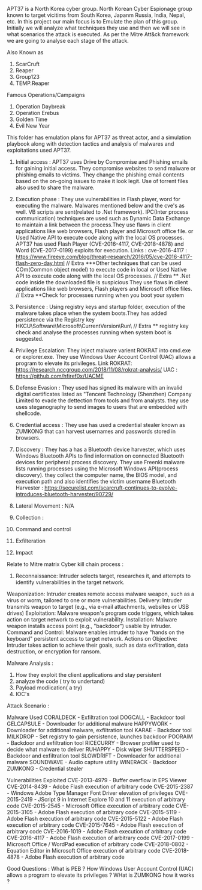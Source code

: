 APT37 is a North Korea cyber group. North Korean Cyber Espionage group known to target vicitims from South Korea, Japanm Russia, India, Nepal, etc. In this project our main focus is to Emulate the plan of this group. Initially we will analyze what techniques they use and then we will see in what scenarios the attack is executed. As per the Mitre Att&ck framework we are going to analyse each stage of the attack.

Also Known as
 1. ScarCruft
 2. Reaper
 3. Group123
 4. TEMP.Reaper

Famous Operations/Campaigns
1. Operation Daybreak
2. Operation Erebus
3. Golden Time
4. Evil New Year

This folder has emulation plans for APT37 as threat actor, and a simulation playbook along with detection tactics and analysis of malwares and exploitations used APT37.

1. Initial access : APT37 uses Drive by Compromise and Phishing emails for gaining initial access. They compromise websites to send malware or phishing emails to victims. They change the phishing email contents based on the on-going issues to make it look legit. Use of torrent files also used to share the malware.

2. Execution phase : They use vulnerabilities in Flash player, word for executing the malware. Malwares mentioned below and the cve's as well. VB scripts are sent(related to .Net framework). IPC(Inter process communication) techniques are used such as Dynamic Data Exchange to maintain a link between the process.They use flaws in client applications like web browsers, Flash player and Microsoft office file. or Used Native API to execute code along with the local OS processes. APT37 has used Flash Player (CVE-2016-4117, CVE-2018-4878) and Word (CVE-2017-0199) exploits for execution. 
Links : 
cve-2016-4117 : https://www.fireeye.com/blog/threat-research/2016/05/cve-2016-4117-flash-zero-day.html
// Extra ***Other techniques that can be used COm(Common object model) to execute code in local or Used Native API to execute code along with the local OS processes. // Extra ** .Net code inside the downloaded file is suspicious They use flaws in client applications like web browsers, Flash players and Microsoft office files. // Extra **Check for processes running when you boot your system

3. Persistence : Using registry keys and startup folder, execution of the malware takes place when the system boots.They has added persistence via the Registry key HKCU\Software\Microsoft\CurrentVersion\Run\ // Extra ** registry key check and analyse the processes running when system boot is suggested. 

4. Privilege Escalation: They inject malware varient ROKRAT into cmd.exe or explorer.exe. They use Windows User Account Control (UAC) allows a program to elevate its privileges.
Link 
ROKRAT: https://research.nccgroup.com/2018/11/08/rokrat-analysis/
UAC : https://github.com/hfiref0x/UACME
5. Defense Evasion : They used has signed its malware with an invalid digital certificates listed as "Tencent Technology (Shenzhen) Company Limited to evade the dettection from tools and from analysts. they use  uses steganography to send images to users that are embedded with shellcode.
6. Credential access : They use has used a credential stealer known as ZUMKONG that can harvest usernames and passwords stored in browsers.
7. Discovery : They has a has a Bluetooth device harvester, which uses Windows Bluetooth APIs to find information on connected Bluetooth devices for peripheral process discovery. They use Freenki malware lists running processes using the Microsoft Windows API(process discovery). they collect the computer name, the BIOS model, and execution path and also identifies the victim username
Bluetooth Harvester : https://securelist.com/scarcruft-continues-to-evolve-introduces-bluetooth-harvester/90729/
8. Lateral Movement : N/A
10. Collection : 
11. Command and control
12. Exfilteration
13. Impact


Relate to Mitre matrix
Cyber kill chain process :

1. Reconnaissance: Intruder selects target, researches it, and attempts to identify vulnerabilities in the target network.

Weaponization: Intruder creates remote access malware weapon, such as a virus or worm, tailored to one or more vulnerabilities.
Delivery: Intruder transmits weapon to target (e.g., via e-mail attachments, websites or USB drives)
Exploitation: Malware weapon's program code triggers, which takes action on target network to exploit vulnerability.
Installation: Malware weapon installs access point (e.g., "backdoor") usable by intruder.
Command and Control: Malware enables intruder to have "hands on the keyboard" persistent access to target network.
Actions on Objective: Intruder takes action to achieve their goals, such as data exfiltration, data destruction, or encryption for ransom.

Malware Analysis :
1. How they exploit the client applications and stay persistent
2. analyze the code ( try to undertand)
3. Payload modiication( a try)
4. IOC's 

Attack Scenario :



Malware Used
CORALDECK - Exfiltration tool
DOGCALL - Backdoor tool
GELCAPSULE - Downloader for additional malware
HAPPYWORK - Downloader for additional malware, exfiltration tool
KARAE - Backdoor tool
MILKDROP - Set registry to gain persistence, launches backdoor
POORAIM - Backdoor and exfiltration tool
RICECURRY - Browser profiler used to decide what malware to deliver
RUHAPPY - Disk wiper
SHUTTERSPEED - Backdoor and exfiltration tool
SLOWDRIFT - Downloader for additional malware
SOUNDWAVE - Audio capture utility
WINERACK - Backdoor
ZUMKONG - Credential stealer

Vulnerabilities Exploited
 CVE-2013-4979 - Buffer overflow in EPS Viewer
 CVE-2014-8439 - Adobe Flash execution of arbitrary code
 CVE-2015-2387 - Windows Adobe Type Manager Font Driver elevation of privileges
 CVE-2015-2419 - JScript 9 in Internet Explore 10 and 11 execution of arbitrary code
 CVE-2015-2545 - Microsoft Office execution of arbitrary code
 CVE-2015-3105 - Adobe Flash execution of arbitrary code
 CVE-2015-5119 - Adobe Flash execution of arbitrary code
 CVE-2015-5122 - Adobe Flash execution of arbitrary code
 CVE-2015-7645 - Adobe Flash execution of arbitrary code
 CVE-2016-1019 - Adobe Flash execution of arbitrary code
 CVE-2016-4117 - Adobe Flash execution of arbitrary code
 CVE-2017-0199 - Microsoft Office / WordPad execution of arbitrary code
 CVE-2018-0802 - Equation Editor in Microsoft Office execution of arbitrary code
 CVE-2018-4878 - Adobe Flash execution of arbitrary code
 
 
 Good Questions :
 What is PEB ?
 How Windows User Account Control (UAC) allows a program to elevate its privileges ?
 WHat is ZUMKONG how it works ?
